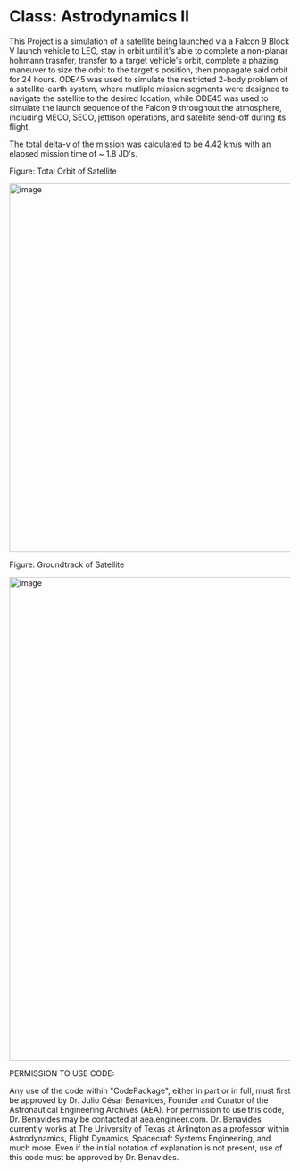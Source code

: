 # Class: Astrodynamics II

This Project is a simulation of a satellite being launched via a Falcon 9 Block V launch vehicle to LEO, stay in orbit until it's able to complete a non-planar hohmann trasnfer, transfer to a target vehicle's orbit, complete a phazing maneuver to size the orbit to the target's position, then propagate said orbit for 24 hours. ODE45 was used to simulate the restricted 2-body problem of a satellite-earth system, where mutliple mission segments were designed to navigate the satellite to the desired location, while ODE45 was used to simulate the launch sequence of the Falcon 9 throughout the atmosphere, including MECO, SECO, jettison operations, and satellite send-off during its flight.

The total delta-v of the mission was calculated to be 4.42 km/s with an elapsed mission time of ~ 1.8 JD's.

Figure: Total Orbit of Satellite

<img width="888" height="659" alt="image" src="https://github.com/user-attachments/assets/e07e6f74-69d5-4359-ab43-1f835d80cfbb" />

Figure: Groundtrack of Satellite

<img width="1675" height="865" alt="image" src="https://github.com/user-attachments/assets/99087ddf-c835-472a-a481-3adaff07c6f1" />

PERMISSION TO USE CODE:

Any use of the code within "CodePackage", either in part or in full, must first be approved by Dr. Julio César Benavides, Founder and Curator of the Astronautical Engineering Archives (AEA). For permission to use this code, Dr. Benavides may be contacted at aea.engineer.com. Dr. Benavides currently works at The University of Texas at Arlington as a professor within Astrodynamics, Flight Dynamics, Spacecraft Systems Engineering, and much more. Even if the initial notation of explanation is not present, use of this code must be approved by Dr. Benavides.
